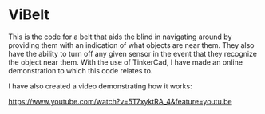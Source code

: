 # ViBelt

This is the code for a belt that aids the blind in navigating around by providing them with an indication of what objects are near them. They also have the ability to turn off any given sensor in the event that they recognize the object near them. 
With the use of TinkerCad, I have made an online demonstration to which this code relates to. 

I have also created a video demonstrating how it works:
  
  https://www.youtube.com/watch?v=5T7xyktRA_4&feature=youtu.be
  
